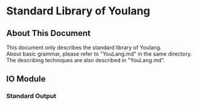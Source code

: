 # Standard Library of Youlang

## About This Document
This document only describes the standard library of Youlang.     
About basic grammar, please refer to "YouLang.md" in the same directory.    
The describing techniques are also described in "YouLang.md".

## IO Module
### Standard Output
